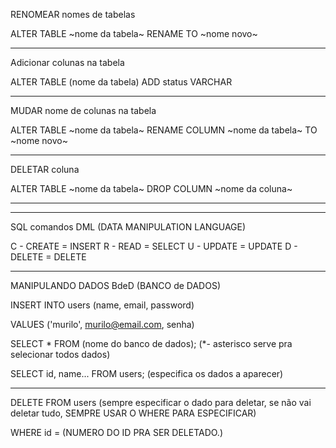 RENOMEAR nomes de tabelas

ALTER TABLE ~nome da tabela~
RENAME TO ~nome novo~

---

Adicionar colunas na tabela

ALTER TABLE (nome da tabela)
ADD status VARCHAR

---

MUDAR nome de colunas na tabela

ALTER TABLE ~nome da tabela~
RENAME COLUMN ~nome da tabela~ TO ~nome novo~

---



DELETAR coluna

ALTER TABLE ~nome da tabela~
DROP COLUMN ~nome da coluna~

---

---

SQL comandos DML (DATA MANIPULATION LANGUAGE)

C - CREATE = INSERT
R - READ = SELECT
U - UPDATE = UPDATE
D - DELETE = DELETE

---

MANIPULANDO DADOS BdeD (BANCO de DADOS)

INSERT INTO users
(name, email, password)

VALUES
('murilo', murilo@email.com, senha)

SELECT * FROM (nome do banco de dados); (*- asterisco serve pra selecionar todos dados)

SELECT id, name... FROM users; (especifica os dados a aparecer)

---

DELETE FROM users (sempre especificar o dado para deletar, se não vai deletar tudo, SEMPRE USAR O WHERE PARA ESPECIFICAR)

WHERE id = (NUMERO DO ID PRA SER DELETADO.)
